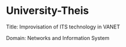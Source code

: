 # University-Theis
Title: Improvisation of ITS technology in VANET

Domain: Networks and Information System
